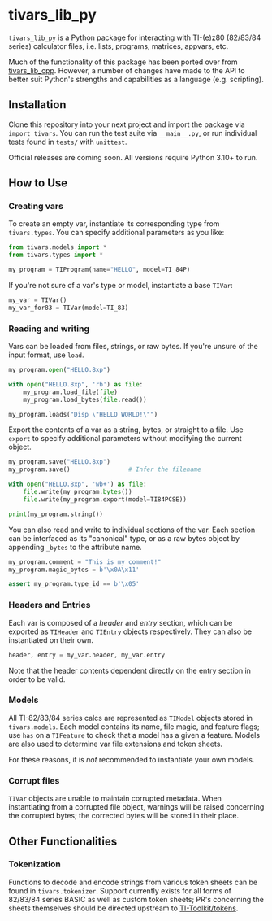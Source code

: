 # tivars_lib_py

`tivars_lib_py` is a Python package for interacting with TI-(e)z80 (82/83/84 series) calculator files, i.e. lists, programs, matrices, appvars, etc.

Much of the functionality of this package has been ported over from [tivars_lib_cpp](https://github.com/adriweb/tivars_lib_cpp). However, a number of changes have made to the API to better suit Python's strengths and capabilities as a language (e.g. scripting).

## Installation

Clone this repository into your next project and import the package via `import tivars`. You can run the test suite via `__main__.py`, or run individual tests found in `tests/` with `unittest`.

Official releases are coming soon. All versions require Python 3.10+ to run.

## How to Use

### Creating vars

To create an empty var, instantiate its corresponding type from `tivars.types`. You can specify additional parameters as you like:

```python
from tivars.models import *
from tivars.types import *

my_program = TIProgram(name="HELLO", model=TI_84P)
```

If you're not sure of a var's type or model, instantiate a base `TIVar`:

```python
my_var = TIVar()
my_var_for83 = TIVar(model=TI_83)
```

### Reading and writing

Vars can be loaded from files, strings, or raw bytes. If you're unsure of the input format, use `load`.

```python
my_program.open("HELLO.8xp")

with open("HELLO.8xp", 'rb') as file:
    my_program.load_file(file)
    my_program.load_bytes(file.read())

my_program.loads("Disp \"HELLO WORLD!\"")
```

Export the contents of a var as a string, bytes, or straight to a file. Use `export` to specify additional parameters without modifying the current object.

```python
my_program.save("HELLO.8xp")
my_program.save()                # Infer the filename

with open("HELLO.8xp", 'wb+') as file:
    file.write(my_program.bytes())
    file.write(my_program.export(model=TI84PCSE))

print(my_program.string())
```

You can also read and write to individual sections of the var. Each section can be interfaced as its "canonical" type, or as a raw bytes object by appending `_bytes` to the attribute name.

```python
my_program.comment = "This is my comment!"
my_program.magic_bytes = b'\x0A\x11'

assert my_program.type_id == b'\x05'
```
### Headers and Entries

Each var is composed of a _header_ and _entry_ section, which can be exported as `TIHeader` and `TIEntry` objects respectively. They can also be instantiated on their own.

```python
header, entry = my_var.header, my_var.entry
```

Note that the header contents dependent directly on the entry section in order to be valid.

### Models

All TI-82/83/84 series calcs are represented as `TIModel` objects stored in `tivars.models`. Each model contains its name, file magic, and feature flags; use `has` on a `TIFeature` to check that a model has a given a feature. Models are also used to determine var file extensions and token sheets.

For these reasons, it is _not_ recommended to instantiate your own models.

### Corrupt files

`TIVar` objects are unable to maintain corrupted metadata. When instantiating from a corrupted file object, warnings will be raised concerning the corrupted bytes; the corrected bytes will be stored in their place.

## Other Functionalities

### Tokenization

Functions to decode and encode strings from various token sheets can be found in `tivars.tokenizer`. Support currently exists for all forms of 82/83/84 series BASIC as well as custom token sheets; PR's concerning the sheets themselves should be directed upstream to [TI-Toolkit/tokens](https://github.com/TI-Toolkit/tokens).
